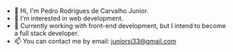 - 👋 Hi, I'm Pedro Rodrigues de Carvalho Junior.
- 👀 I'm interested in web development.
- 🌱 Currently working with front-end development, but I intend to become a full stack developer.
- 📫 You can contact me by email: juniorsj33@gmail.com

<!---
pedrojunioor/pedrojunioor is a ✨ special ✨ repository because its `README.md` (this file) appears on your GitHub profile.
You can click the Preview link to take a look at your changes.
--->

